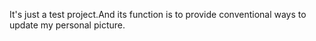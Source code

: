 It's just a test project.And its function is to provide conventional ways to update my personal picture. 
